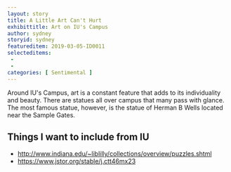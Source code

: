```yaml
---
layout: story
title: A Little Art Can't Hurt
exhibittitle: Art on IU's Campus
author: sydney
storyid: sydney
featureditem: 2019-03-05-ID0011
selecteditems:
 - 
 - 
categories: [ Sentimental ]
---
```


Around IU's Campus, art is a constant feature that adds to its individuality and beauty. There are statues all over campus that many pass with glance. The most famous statue, however, is the statue of Herman B Wells located near the Sample Gates. 

## Things I want to include from IU

- http://www.indiana.edu/~liblilly/collections/overview/puzzles.shtml
- https://www.jstor.org/stable/j.ctt46mx23
